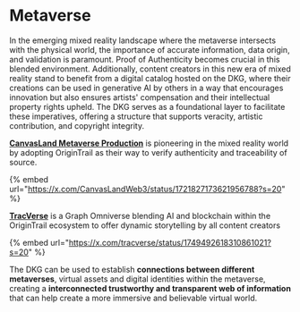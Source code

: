 # Metaverse

In the emerging mixed reality landscape where the metaverse intersects with the physical world, the importance of accurate information, data origin, and validation is paramount. Proof of Authenticity becomes crucial in this blended environment. Additionally, content creators in this new era of mixed reality stand to benefit from a digital catalog hosted on the DKG, where their creations can be used in generative AI by others in a way that encourages innovation but also ensures artists' compensation and their intellectual property rights upheld. The DKG serves as a foundational layer to facilitate these imperatives, offering a structure that supports veracity, artistic contribution, and copyright integrity.&#x20;

[**CanvasLand Metaverse Production**](https://www.canvasland.xyz/) is pioneering in the mixed reality world by adopting OriginTrail as their way to verify authenticity and traceability of source.&#x20;

{% embed url="https://x.com/CanvasLandWeb3/status/1721827173621956788?s=20" %}

[**TracVerse**](https://www.tracverse.com/) is a Graph Omniverse blending AI and blockchain within the OriginTrail ecosystem to offer dynamic storytelling by all content creators

{% embed url="https://x.com/tracverse/status/1749492618310861021?s=20" %}

The DKG can be used to establish **connections between different metaverses**, virtual assets and digital identities within the metaverse, creating a **interconnected trustworthy and transparent web of information** that can help create a more immersive and believable virtual world.
